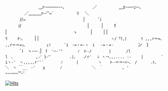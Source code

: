 　　　　　　 　 ,,,r-‐───‐--､
　　　　　　／　　　　　,,,z-──ｭ‐-､
　　　　 ／,,,,,,,,,,r-‐''~´　　　　　 ﾘ　 ＼
　　　 //~　　　　　　　　　　　　　|　　　ﾞi
　　　i/　　　　　　　　　　　　　　　| 　 　 |
　　 f |　　　　　　　　　　　　　　　ヽ　　　|
　　 | |　　　　　　　　　　　　　　　　ﾘ　　 r-､
　　 | |　　　　　　　　　　　　　　　　 `ヽ/「ﾜ,|
　 　 ﾘ ,,,r＝=､　　 ,,r＝＝=ｭ､　　　　　 ┐ｿ
　　　ﾞi　-=・=-ヽ　i　 -=・=- `　　　　　ン　}
　　 　ﾞi　ヽ--‐ .|　l　`'─‐'"　　　　ﾉ　ト‐/
　　　　|　　　　/l　l　､　　　　　　,／ ├‐'ﾞ
　　 　 .|､　　ノr'　 ﾚ ヽ￢､,,.... -‐　　 |
　　　　 ﾞiヽ‐'　ヽ,,,,,r''´　　　　 ﾉ　　　 |
　　　　 ヽ　　ト‐＝＝─ｲ~､　/　　　 .ﾄ､
　　　　　 ＼　ヽ ￣__　‐'　　y　　　　ﾉ
　　 　 　 　 ＼　｀　　　　　, '
　　　　　　　　`ｰ--──'"-'
        

[![Hits](https://hits.seeyoufarm.com/api/count/incr/badge.svg?url=https%3A%2F%2Fgithub.com%2Fk201gun%2Fk201gun&count_bg=%2379C83D&title_bg=%23555555&icon=buymeacoffee.svg&icon_color=%23E7E7E7&title=ToDay&edge_flat=false)](https://hits.seeyoufarm.com)
